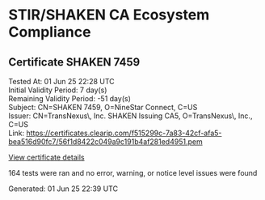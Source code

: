 # STIR/SHAKEN CA Ecosystem Compliance

## Certificate SHAKEN 7459

Tested At: 01 Jun 25 22:28 UTC\
Initial Validity Period: 7 day(s)\
Remaining Validity Period: -51 day(s)\
Subject: CN=SHAKEN 7459, O=NineStar Connect, C=US\
Issuer: CN=TransNexus\\, Inc. SHAKEN Issuing CA5, O=TransNexus\\, Inc., C=US\
Link: https://certificates.clearip.com/f515299c-7a83-42cf-afa5-bea516d90fc7/56f1d8422c049a9c191b4af281ed4951.pem

[View certificate details](https://x509.io/?cert=MIICzzCCAnagAwIBAgIQYGFBWfrKAv8dNKdk14QizjAKBggqhkjOPQQDAjBWMQswCQYDVQQGEwJVUzEZMBcGA1UEChMQVHJhbnNOZXh1cywgSW5jLjEsMCoGA1UEAxMjVHJhbnNOZXh1cywgSW5jLiBTSEFLRU4gSXNzdWluZyBDQTUwHhcNMjUwNDA0MjIwNzI3WhcNMjUwNDExMjIwNzI2WjA%2BMQswCQYDVQQGEwJVUzEZMBcGA1UEChMQTmluZVN0YXIgQ29ubmVjdDEUMBIGA1UEAxMLU0hBS0VOIDc0NTkwWTATBgcqhkjOPQIBBggqhkjOPQMBBwNCAASDB7lgDzSJvH3jq1%2FtLpY3olAeqmNCGY8jNWiuW3mWS5jXlHWqYMAy2x3FfMVWEC3TLArhvKyFg3l6HXO72Q1Oo4IBPDCCATgwDAYDVR0TAQH%2FBAIwADAOBgNVHQ8BAf8EBAMCB4AwHQYDVR0OBBYEFGHYdPD83WskrplDckvC5jtXhO8AMB8GA1UdIwQYMBaAFNoAs4f4gj%2B%2FuiKiZGO19i%2FMjnXKMBcGA1UdIAQQMA4wDAYKYIZIAYb%2FCQEBBDCBpgYDVR0fBIGeMIGbMIGYoDqgOIY2aHR0cHM6Ly9hdXRoZW50aWNhdGUtYXBpLmljb25lY3Rpdi5jb20vZG93bmxvYWQvdjEvY3JsolqkWDBWMRQwEgYDVQQHDAtCcmlkZ2V3YXRlcjELMAkGA1UECAwCTkoxEzARBgNVBAMMClNUSS1QQSBDUkwxCzAJBgNVBAYTAlVTMQ8wDQYDVQQKDAZTVEktUEEwFgYIKwYBBQUHARoECjAIoAYWBDc0NTkwCgYIKoZIzj0EAwIDRwAwRAIgT7YgZAo0oareGvxtM8kYH20oGTiUMu9q7%2FgHUuttdkACIB9Oh86lRt1q9AJ1gL8nYWS0%2FBAmtgMK5QzqpOZOKamZ)

164 tests were ran and no error, warning, or notice level issues were found


Generated: 01 Jun 25 22:39 UTC